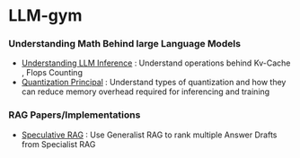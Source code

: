 # LLM-gym


### Understanding Math Behind large Language Models 
- [Understanding LLM Inference](https://kipp.ly/transformer-inference-arithmetic/) : Understand operations behind Kv-Cache , Flops Counting
- [Quantization Principal](https://www.maartengrootendorst.com/blog/quantization/) : Understand types of quantization and how they can reduce memory overhead required for inferencing and training

### RAG Papers/Implementations
- [Speculative RAG](https://research.google/blog/speculative-rag-enhancing-retrieval-augmented-generation-through-drafting/) : Use Generalist RAG to rank multiple Answer Drafts from Specialist RAG 
